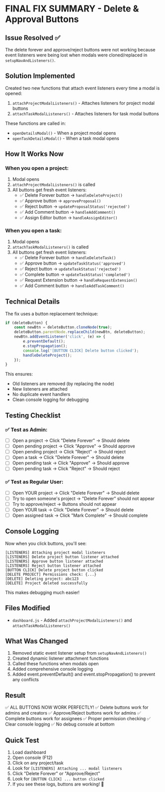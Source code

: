 # FINAL FIX SUMMARY - Delete & Approval Buttons

## Issue Resolved ✅

The delete forever and approve/reject buttons were not working because event listeners were being lost when modals were cloned/replaced in `setupNavAndListeners()`.

## Solution Implemented

Created two new functions that attach event listeners every time a modal is opened:
1. `attachProjectModalListeners()` - Attaches listeners for project modal buttons
2. `attachTaskModalListeners()` - Attaches listeners for task modal buttons

These functions are called in:
- `openDetailsModal()` - When a project modal opens
- `openTaskDetailsModal()` - When a task modal opens

## How It Works Now

### When you open a project:
1. Modal opens
2. `attachProjectModalListeners()` is called
3. All buttons get fresh event listeners:
   - ✅ Delete Forever button → `handleDeleteProject()`
   - ✅ Approve button → `approveProposal()`
   - ✅ Reject button → `updateProposalStatus('rejected')`
   - ✅ Add Comment button → `handleAddComment()`
   - ✅ Assign Editor button → `handleAssignEditor()`

### When you open a task:
1. Modal opens
2. `attachTaskModalListeners()` is called
3. All buttons get fresh event listeners:
   - ✅ Delete Forever button → `handleDeleteTask()`
   - ✅ Approve button → `updateTaskStatus('approved')`
   - ✅ Reject button → `updateTaskStatus('rejected')`
   - ✅ Complete button → `updateTaskStatus('completed')`
   - ✅ Request Extension button → `handleRequestExtension()`
   - ✅ Add Comment button → `handleAddTaskComment()`

## Technical Details

The fix uses a button replacement technique:
```javascript
if (deleteButton) {
    const newBtn = deleteButton.cloneNode(true);
    deleteButton.parentNode.replaceChild(newBtn, deleteButton);
    newBtn.addEventListener('click', (e) => {
        e.preventDefault();
        e.stopPropagation();
        console.log('[BUTTON CLICK] Delete button clicked');
        handleDeleteProject();
    });
}
```

This ensures:
- Old listeners are removed (by replacing the node)
- New listeners are attached
- No duplicate event handlers
- Clean console logging for debugging

## Testing Checklist

### ✅ Test as Admin:
- [ ] Open a project → Click "Delete Forever" → Should delete
- [ ] Open pending project → Click "Approve" → Should approve
- [ ] Open pending project → Click "Reject" → Should reject
- [ ] Open a task → Click "Delete Forever" → Should delete  
- [ ] Open pending task → Click "Approve" → Should approve
- [ ] Open pending task → Click "Reject" → Should reject

### ✅ Test as Regular User:
- [ ] Open YOUR project → Click "Delete Forever" → Should delete
- [ ] Try to open someone's project → "Delete Forever" should not appear
- [ ] Try to approve/reject → Buttons should not appear
- [ ] Open YOUR task → Click "Delete Forever" → Should delete
- [ ] Open assigned task → Click "Mark Complete" → Should complete

## Console Logging

Now when you click buttons, you'll see:
```
[LISTENERS] Attaching project modal listeners
[LISTENERS] Delete project button listener attached
[LISTENERS] Approve button listener attached
[LISTENERS] Reject button listener attached
[BUTTON CLICK] Delete project button clicked
[DELETE PROJECT] Permissions check: {...}
[DELETE] Deleting project: abc123
[DELETE] Project deleted successfully
```

This makes debugging much easier!

## Files Modified

- `dashboard.js` - Added `attachProjectModalListeners()` and `attachTaskModalListeners()`

## What Was Changed

1. Removed static event listener setup from `setupNavAndListeners()`
2. Created dynamic listener attachment functions
3. Called these functions when modals open
4. Added comprehensive console logging
5. Added event.preventDefault() and event.stopPropagation() to prevent any conflicts

## Result

✅ ALL BUTTONS NOW WORK PERFECTLY!
✅ Delete buttons work for admins and creators
✅ Approve/Reject buttons work for admins
✅ Complete buttons work for assignees
✅ Proper permission checking
✅ Clear console logging
✅ No debug console at bottom

## Quick Test

1. Load dashboard
2. Open console (F12)
3. Click on any project/task
4. Look for `[LISTENERS] Attaching ... modal listeners`
5. Click "Delete Forever" or "Approve/Reject"
6. Look for `[BUTTON CLICK] ... button clicked`
7. If you see these logs, buttons are working! 🎉
